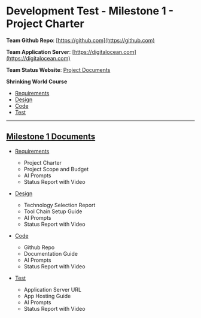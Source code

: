 # Development Test - Milestone 1 - Project Charter

**Team Github Repo**:  [https://github.com](https://github.com)

**Team Application Server**:  [https://digitalocean.com](https://digitalocean.com)

**Team Status Website**:  [Project Documents](https://github.com/tree/main/Documents)

**Shrinking World Course**

* [Requirements](https://seamanslog.com/sweng/m1-lesson-Lesson_1.md)
* [Design](https://seamanslog.com/sweng/m1-lesson-Lesson_2.md)
* [Code](https://seamanslog.com/sweng/m1-lesson-Lesson_3.md)
* [Test](https://seamanslog.com/sweng/m1-lesson-Lesson_4.md)

---

## [Milestone 1 Documents](https://github.com/tree/main/Documents/Milestone-1)


* [Requirements](https://github.com/tree/main/Documents/Milestone-1/Requirements)
    * Project Charter
    * Project Scope and Budget
    * AI Prompts
    * Status Report with Video

* [Design](https://github.com/tree/main/Documents/Milestone-1/Design) 
    * Technology Selection Report
    * Tool Chain Setup Guide
    * AI Prompts
    * Status Report with Video

* [Code](https://github.com/tree/main/Documents/Milestone-1/Code)
    * Github Repo
    * Documentation Guide
    * AI Prompts
    * Status Report with Video

* [Test](https://github.com/tree/main/Documents/Milestone-1/Test)
    * Application Server URL
    * App Hosting Guide
    * AI Prompts
    * Status Report with Video


